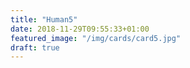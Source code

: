 ```yaml
---
title: "Human5"
date: 2018-11-29T09:55:33+01:00
featured_image: "/img/cards/card5.jpg"
draft: true
---
```



